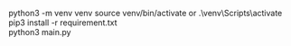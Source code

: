 python3 -m venv venv 
source venv/bin/activate or .\venv\Scripts\activate
pip3 install -r requirement.txt  
python3 main.py